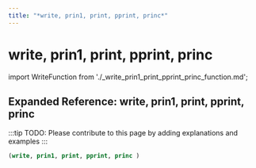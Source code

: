 ```yaml
---
title: "*write, prin1, print, pprint, princ*"
---
```


# write, prin1, print, pprint, princ

import WriteFunction from './_write_prin1_print_pprint_princ_function.md';

<WriteFunction />

## Expanded Reference: write, prin1, print, pprint, princ

:::tip
TODO: Please contribute to this page by adding explanations and examples
:::

```lisp
(write, prin1, print, pprint, princ )
```

